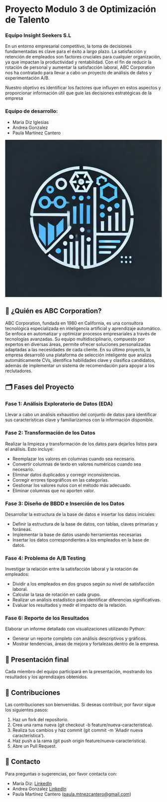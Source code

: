 # Proyecto Modulo 3 de Optimización de Talento

### Equipo Insight Seekers S.L

En un entorno empresarial competitivo, la toma de decisiones fundamentadas es clave para el éxito a largo plazo. La satisfacción y retención de empleados son factores cruciales para cualquier organización, ya que impactan la productividad y rentabilidad. Con el fin de reducir la rotación de personal y aumentar la satisfacción laboral, ABC Corporation nos ha contratado para llevar a cabo un proyecto de análisis de datos y experimentación A/B.

Nuestro objetivo es identificar los factores que influyen en estos aspectos y proporcionar información útil que guíe las decisiones estratégicas de la empresa

### Equipo de desarrollo:

- Maria Diz Iglesias
- Andrea Gonzalez
- Paula Martínez Cantero

![imagen_logo](logo.jpeg)

## 🏢 ¿Quién es ABC Corporation?

ABC Corporation, fundada en 1980 en California, es una consultora tecnológica especializada en inteligencia artificial y aprendizaje automático. Se enfoca en automatizar y optimizar procesos empresariales a través de tecnologías avanzadas. Su equipo multidisciplinario, compuesto por expertos en diversas áreas, permite ofrecer soluciones personalizadas adaptadas a las necesidades de cada cliente. En su último proyecto, la empresa desarrolló una plataforma de selección inteligente que analiza automáticamente CVs, identifica habilidades clave y clasifica candidatos, además de implementar un sistema de recomendación para apoyar a los reclutadores.

## 🗂️ Fases del Proyecto

### Fase 1: Análisis Exploratorio de Datos (EDA)

Llevar a cabo un análisis exhaustivo del conjunto de datos para identificar sus características clave y familiarizarnos con la información disponible.

### Fase 2: Transformación de los Datos

Realizar la limpieza y transformación de los datos para dejarlos listos para el análisis. Esto incluye:

- Reemplazar los valores en columnas cuando sea necesario.
- Convertir columnas de texto en valores numéricos cuando sea necesario.
- Eliminar datos duplicados y corregir inconsistencias.
- Corregir errores tipográficos en las categorías.
- Gestionar los valores nulos con el método más adecuado.
- Eliminar columnas que no aporten valor.

### Fase 3: Diseño de BBDD e Inserción de los Datos

Desarrollar la estructura de la base de datos e insertar los datos iniciales:

- Definir la estructura de la base de datos, con tablas, claves primarias y foráneas.
- Implementar la base de datos usando herramientas necesarias
- Insertar los datos correspondientes a los empleados en la base de datos.

### Fase 4: Problema de A/B Testing

Investigar la relación entre la satisfacción laboral y la rotación de empleados:

- Dividir a los empleados en dos grupos según su nivel de satisfacción laboral.
- Calcular la tasa de rotación en cada grupo.
- Realizar un análisis estadístico para identificar diferencias significativas.
- Evaluar los resultados y medir el impacto de la relación.


### Fase 6: Reporte de los Resultados

Elaborar un informe detallado con visualizaciones utilizando Python:

- Generar un reporte completo con análisis descriptivos y gráficos.
- Mostrar tendencias, áreas de mejora y fortalezas dentro de la empresa.

## 🎤 Presentación final

Cada miembro del equipo participará en la presentación, mostrando los resultados y los aprendizajes obtenidos.

## 🤝 Contribuciones

Las contribuciones son bienvenidas. Si deseas contribuir, por favor sigue los siguientes pasos:

1. Haz un fork del repositorio.
2. Crea una rama nueva (git checkout -b feature/nueva-caracteristica).
3. Realiza tus cambios y haz commit (git commit -m 'Añadir nueva característica').
4. Haz push a la rama (git push origin feature/nueva-caracteristica).
5. Abre un Pull Request.

## 📧 Contacto

Para preguntas o sugerencias, por favor contacta con:

- María Diz: [LinkedIn](https://www.linkedin.com/in/maria_diz)
- Andrea Gonzalez [LinkedIn](www.linkedin.com/in/maria-andrea-gonzalezg)
- Paula Martínez Cantero (paula.mtnezcantero@gmail.com)
